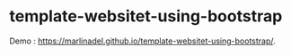 # template-websitet-using-bootstrap

Demo :  https://marlinadel.github.io/template-websitet-using-bootstrap/.
